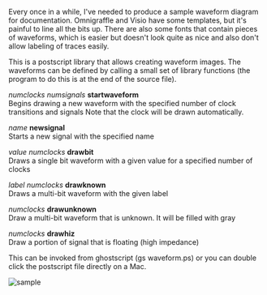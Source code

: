 Every once in a while, I've needed to produce a sample waveform diagram for documentation.
Omnigraffle and Visio have some templates, but it's painful to line all the bits up.  There are also some fonts that contain
pieces of waveforms, which is easier but doesn't look quite as nice and also don't allow labeling of traces easily.

This is a postscript library that allows creating waveform images.  The waveforms can
be defined by calling a small set of library functions (the program to do this is
at the end of the source file).

_numclocks_ _numsignals_ __startwaveform__<br>
  Begins drawing a new waveform with the specified number of clock transitions and signals 
  Note that the clock will be drawn automatically.

_name_ __newsignal__<br>
  Starts a new signal with the specified name
  
_value_ _numclocks_ __drawbit__<br>
  Draws a single bit waveform with a given value for a specified number of clocks
  
_label_ _numclocks_ __drawknown__<br>
  Draws a multi-bit waveform with the given label
  
_numclocks_ __drawunknown__<br>
  Draw a multi-bit waveform that is unknown. It will be filled with gray
  
_numclocks_ __drawhiz__<br>
  Draw a portion of signal that is floating (high impedance)
  
This can be invoked from ghostscript (gs waveform.ps) or you can double click the 
postscript file directly on a Mac.

![sample](https://github.com/jbush001/VectorProc/wiki/l2req-waveform.png)